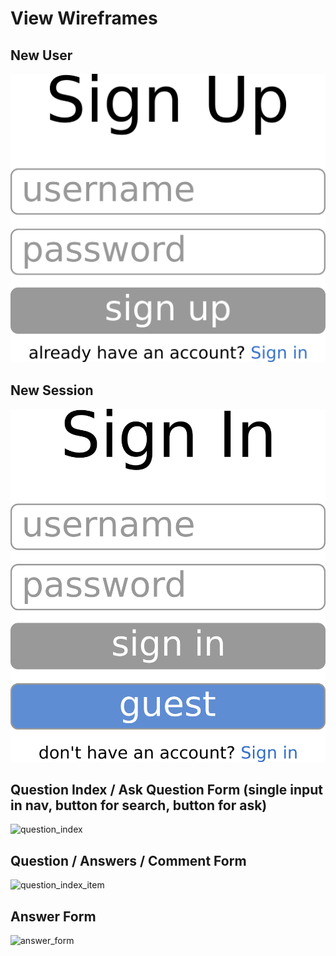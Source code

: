 # View Wireframes

## New User
![sign-up]

## New Session
![sign-in]

## Question Index / Ask Question Form (single input in nav, button for search, button for ask)
![question_index]

## Question / Answers / Comment Form
![question_index_item]

## Answer Form
![answer_form]

[sign-up]: ./wireframes/sign_up.png
[sign-in]: ./wireframes/sign_in.png
[question_index]: ./wireframes/question_index.png
[question_index_item]: ./wireframes/question_index_item.png
[answer_form]: ./wireframes/answer_form.png
